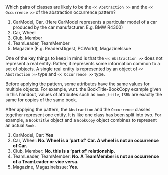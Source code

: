 <panel header=":lock::key: Which situations match the pattern?">
<question has-input="true">

Which pairs of classes are likely to be the `<< Abstraction >>` and the `<< Occurrence >>` of the abstraction occurrence pattern?

1. CarModel, Car. (Here CarModel represents a particular model of a car produced by the car manufacturer. E.g. BMW R4300)
2. Car, Wheel
3. Club, Member
4. TeamLeader, TeamMember
5. Magazine (E.g. ReadersDigest, PCWorld), MagazineIssue

<div slot="answer">

One of the key things to keep in mind is that the `<< Abstraction >>` does not represent a real entity. Rather, it represents some information common to a set of objects. A single real entity is represented by an object of `<< Abstraction >>` type and `<< Occurrence >>` type.

Before applying the pattern, some attributes have the same values for multiple objects. For example, w.r.t. the BookTitle-BookCopy example given in this handout, values of attributes such as `book_title`, `ISBN` are exactly the same for copies of the same book.

After applying the pattern, the `Abstraction` and the `Occurrence` classes together represent one entity. It is like one class has been split into two. For example, a `BookTitle` object and a `BookCopy` object combines to represent an actual `Book`.

1.	CarModel, Car: **Yes**
2.	Car, Wheel: **No. Wheel is a ‘part of’ Car. A wheel is not an occurrence of Car.**
3.	Club, Member: **No. this is a ‘part of’ relationship.**
4.	TeamLeader, TeamMember: **No. A TeamMember is not an occurrence of a TeamLeader or vice versa.**
5.	Magazine, MagazineIssue: **Yes.**

</div>
</question>
</panel>
